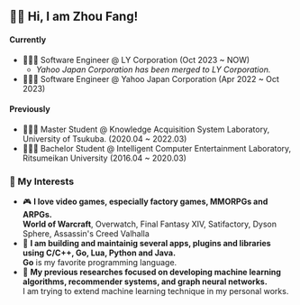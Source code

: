 ## 👋🏻 Hi, I am Zhou Fang!

#### Currently

- 👨🏻‍💻 Software Engineer @ LY Corporation (Oct 2023 ~ NOW)
  - _Yahoo Japan Corporation has been merged to LY Corporation._
- 👨🏻‍💻 Software Engineer @ Yahoo Japan Corporation (Apr 2022 ~ Oct 2023)

#### Previously
- 👨🏻‍🎓 Master Student @ Knowledge Acquisition System Laboratory, University of Tsukuba. (2020.04 ~ 2022.03)
- 👨🏻‍🎓 Bachelor Student @ Intelligent Computer Entertainment Laboratory, Ritsumeikan University (2016.04 ~ 2020.03)

### 💖 My Interests
- :video_game: **I love video games, especially factory games, MMORPGs and ARPGs.**  
  **World of Warcraft**, Overwatch, Final Fantasy XIV, Satifactory, Dyson Sphere, Assassin's Creed Valhalla  
- 🚀 **I am building and maintainig several apps, plugins and libraries using C/C++, Go, Lua, Python and Java.**  
  **Go** is my favorite programming language.
- :bookmark_tabs: **My previous researches focused on developing machine learning algorithms, recommender systems, and graph neural networks.**  
  I am trying to extend machine learning technique in my personal works.
